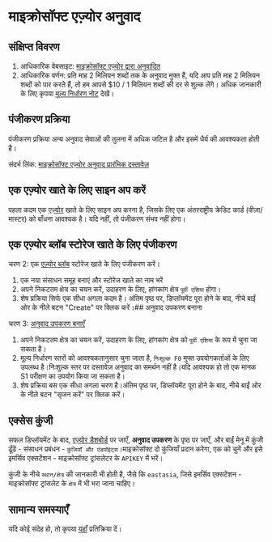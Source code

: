 # माइक्रोसॉफ्ट एज़्योर अनुवाद

## संक्षिप्त विवरण

1. आधिकारिक वेबसाइट: [माइक्रोसॉफ्ट एज़्योर द्वारा अनुवादित](https://learn.microsoft.com/en-us/azure/cognitive-services/translator/text-translation-overview)
2. आधिकारिक वर्णन: प्रति माह 2 मिलियन शब्दों तक के अनुवाद मुफ्त हैं, यदि आप प्रति माह 2 मिलियन शब्दों को पार करते हैं, तो हम आपसे $10 / 1 मिलियन शब्दों की दर से शुल्क लेंगे। अधिक जानकारी के लिए कृपया [मूल्य निर्धारण नोट](https://azure.microsoft.com/en-us/pricing/details/cognitive-services/translator/) देखें।

## पंजीकरण प्रक्रिया

पंजीकरण प्रक्रिया अन्य अनुवाद सेवाओं की तुलना में अधिक जटिल है और इसमें धैर्य की आवश्यकता होती है।

संदर्भ लिंक: [माइक्रोसॉफ्ट एज़्योर अनुवाद प्रारंभिक दस्तावेज़](https://learn.microsoft.com/en-us/azure/cognitive-services/translator/document-translation/quickstarts/get-started-with-rest-api?pivots=programming-language-csharp)

## एक एज़्योर खाते के लिए साइन अप करें

पहला कदम एक [एज़्योर](https://azure.microsoft.com/en-us/free/cognitive-services/) खाते के लिए साइन अप करना है, जिसके लिए एक अंतरराष्ट्रीय क्रेडिट कार्ड (वीज़ा/मास्टर) को बाँधना आवश्यक है। यदि नहीं, तो पंजीकरण संभव नहीं होगा।

## एक एज़्योर ब्लॉब स्टोरेज खाते के लिए पंजीकरण

चरण 2: एक [एज़्योर ब्लॉब](https://portal.azure.com/#create/Microsoft.StorageAccount) स्टोरेज खाते के लिए पंजीकरण करें।

1. एक नया संसाधन समूह बनाएं और स्टोरेज खाते का नाम भरें
2. अपने निकटतम क्षेत्र का चयन करें, उदाहरण के लिए, हांगकांग क्षेत्र `पूर्वी एशिया` होगा।
3. शेष प्रक्रिया सिर्फ एक सीधा अगला कदम है। अंतिम पृष्ठ पर, डिप्लॉयमेंट पूरा होने के बाद, नीचे बाईं ओर के नीले बटन "Create" पर क्लिक करें।## अनुवाद उपकरण बनाना

चरण 3: [अनुवाद उपकरण बनाएँ](https://portal.azure.com/#create/Microsoft.CognitiveServicesTextTranslation)

1. अपने निकटतम क्षेत्र का चयन करें, उदाहरण के लिए, हांगकांग क्षेत्र को `पूर्वी एशिया` के रूप में चुना जा सकता है।
2. मूल्य निर्धारण स्तरों को आवश्यकतानुसार चुना जाता है, `निःशुल्क F0` मुफ्त उपयोगकर्ताओं के लिए उपलब्ध है।निःशुल्क स्तर पर दस्तावेज़ अनुवाद का समर्थन नहीं है।यदि आवश्यक हो तो एक मानक S1 परीक्षण का उपयोग किया जा सकता है।
3. शेष प्रक्रिया बस एक सीधा अगला चरण है।अंतिम पृष्ठ पर, डिप्लॉयमेंट पूरा होने के बाद, नीचे बाईं ओर के नीले बटन "सृजन करें" पर क्लिक करें।

## एक्सेस कुंजी

सफल डिप्लॉयमेंट के बाद, [एज़्योर डैशबोर्ड](https://portal.azure.com/#home) पर जाएँ, **अनुवाद उपकरण** के पृष्ठ पर जाएँ, और बाईं मेनू में कुंजी ढूँढें - संसाधन प्रबंधन - `कुंजियाँ और एंडपॉइंट्स`।माइक्रोसॉफ्ट दो कुंजियाँ प्रदान करेगा, एक को चुनें और इसे इमर्सिव एक्सटेंशन - माइक्रोसॉफ्ट ट्रांसलेटर के `APIKEY` में भरें।

कुंजी के नीचे `स्थान/क्षेत्र` की जानकारी भी होती है, जैसे कि `eastasia`, जिसे इमर्सिव एक्सटेंशन - माइक्रोसॉफ्ट ट्रांसलेट के `क्षेत्र` में भी भरा जाना चाहिए।

## सामान्य समस्याएँ

यदि कोई संदेह हो, तो कृपया [यहाँ](https://github.com/immersive-translate/immersive-translate/issues/137) प्रतिक्रिया दें।

